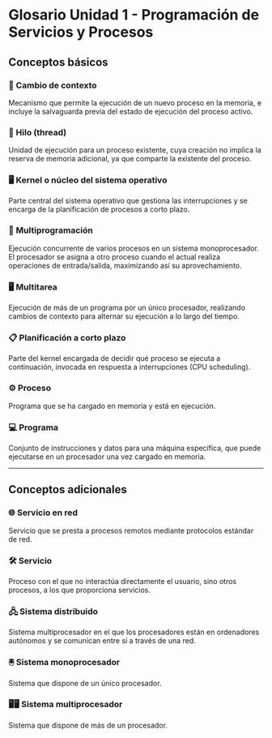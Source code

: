# Glosario Unidad 1 - Programación de Servicios y Procesos

## Conceptos básicos

### 🔄 Cambio de contexto
Mecanismo que permite la ejecución de un nuevo proceso en la memoria, e incluye la salvaguarda previa del estado de ejecución del proceso activo.

### 🧵 Hilo (thread)
Unidad de ejecución para un proceso existente, cuya creación no implica la reserva de memoria adicional, ya que comparte la existente del proceso.

### 🖥️ Kernel o núcleo del sistema operativo
Parte central del sistema operativo que gestiona las interrupciones y se encarga de la planificación de procesos a corto plazo.

### 🔀 Multiprogramación
Ejecución concurrente de varios procesos en un sistema monoprocesador. El procesador se asigna a otro proceso cuando el actual realiza operaciones de entrada/salida, maximizando así su aprovechamiento.

### 🖥️ Multitarea
Ejecución de más de un programa por un único procesador, realizando cambios de contexto para alternar su ejecución a lo largo del tiempo.

### 📋 Planificación a corto plazo
Parte del kernel encargada de decidir qué proceso se ejecuta a continuación, invocada en respuesta a interrupciones (CPU scheduling).

### ⚙️ Proceso
Programa que se ha cargado en memoria y está en ejecución.

### 💻 Programa
Conjunto de instrucciones y datos para una máquina específica, que puede ejecutarse en un procesador una vez cargado en memoria.

---

## Conceptos adicionales

### 🌐 Servicio en red
Servicio que se presta a procesos remotos mediante protocolos estándar de red.

### 🛠️ Servicio
Proceso con el que no interactúa directamente el usuario, sino otros procesos, a los que proporciona servicios.

### 🖧 Sistema distribuido
Sistema multiprocesador en el que los procesadores están en ordenadores autónomos y se comunican entre sí a través de una red.

### 🖲️ Sistema monoprocesador
Sistema que dispone de un único procesador.

### 🖥️🖥️ Sistema multiprocesador
Sistema que dispone de más de un procesador.
